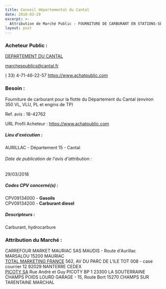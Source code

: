 ```yaml
---
title: Conseil départemental du Cantal
date: 2018-03-29
excerpt: >-
  Attribution de Marché Public - FOURNITURE DE CARBURANT EN STATIONS-SERVICE POUR LA FLOTTE DU DEPARTEMENT DU CANTAL
layout: post
---
```


### Acheteur Public : 
<a href="/acheteur-137/siren-221500010"> DEPARTEMENT DU CANTAL</a><br/>



marchespublics@cantal.fr

( 33) 4-71-46-22-57
https://www.achatpublic.com
### Besoin :

Fourniture de carburant pour la flotte du Département du Cantal (environ 350 VL, VLU, PL et engins de TP)

Ref. avis : 18-42762

URL Profil Acheteur : https://www.achatpublic.com

##### Lieu d'exécution :

AURILLAC - Département 15 - Cantal

###### Date de publication de l'avis d'attribution : 
29/03/2018

##### Codes CPV concerné(s) :
CPV09134000 - **Gasoils** <br/>
CPV09134200 - **Carburant diesel** <br/>

##### Descripteurs :
Carburant, hydrocarbure <br/>

### Attribution du Marché :
CARREFOUR MARKET MAURIAC SAS MAUDIS - Route d'Aurillac MARSALOU 15200 MAURIAC <br/>
<a href="/entreprise-572/siren-542034921"> TOTAL MARKETING FRANCE</a>    562, AV DU PARC DE L'ILE TOT 008 - case courrier 12 92029 NANTERRE CEDEX <br/>
<a href="/entreprise-574/siren-777347386"> PICOTY SA</a>    Rue André et Guy PICOTY BP 1 23300 LA SOUTERRAINE <br/>
CHAMPS POIDS LOURD GARAGE - 15, Route Bort 15270 CHAMPS SUR TARENTAINE MARCHAL <br/>
